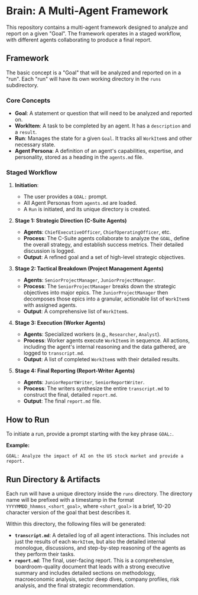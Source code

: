 # Brain: A Multi-Agent Framework

This repository contains a multi-agent framework designed to analyze and report on a given "Goal". The framework operates in a staged workflow, with different agents collaborating to produce a final report.

## Framework

The basic concept is a "Goal" that will be analyzed and reported on in a "run". Each "run" will have its own working directory in the `runs` subdirectory.

### Core Concepts

*   **Goal**: A statement or question that will need to be analyzed and reported on.
*   **WorkItem**: A task to be completed by an agent. It has a `description` and a `result`.
*   **Run**: Manages the state for a given `Goal`. It tracks all `WorkItem`s and other necessary state.
*   **Agent Persona**: A definition of an agent's capabilities, expertise, and personality, stored as a heading in the `agents.md` file.

### Staged Workflow

1.  **Initiation**:
    *   The user provides a `GOAL:` prompt.
    *   All Agent Personas from `agents.md` are loaded.
    *   A `Run` is initiated, and its unique directory is created.

2.  **Stage 1: Strategic Direction (C-Suite Agents)**
    *   **Agents**: `ChiefExecutiveOfficer`, `ChiefOperatingOfficer`, etc.
    *   **Process**: The C-Suite agents collaborate to analyze the `GOAL`, define the overall strategy, and establish success metrics. Their detailed discussion is logged.
    *   **Output**: A refined goal and a set of high-level strategic objectives.

3.  **Stage 2: Tactical Breakdown (Project Management Agents)**
    *   **Agents**: `SeniorProjectManager`, `JuniorProjectManager`.
    *   **Process**: The `SeniorProjectManager` breaks down the strategic objectives into major epics. The `JuniorProjectManager` then decomposes those epics into a granular, actionable list of `WorkItem`s with assigned agents.
    *   **Output**: A comprehensive list of `WorkItem`s.

4.  **Stage 3: Execution (Worker Agents)**
    *   **Agents**: Specialized workers (e.g., `Researcher`, `Analyst`).
    *   **Process**: Worker agents execute `WorkItem`s in sequence. All actions, including the agent's internal reasoning and the data gathered, are logged to `transcript.md`.
    *   **Output**: A list of completed `WorkItem`s with their detailed results.

5.  **Stage 4: Final Reporting (Report-Writer Agents)**
    *   **Agents**: `JuniorReportWriter`, `SeniorReportWriter`.
    *   **Process**: The writers synthesize the entire `transcript.md` to construct the final, detailed `report.md`.
    *   **Output**: The final `report.md` file.

## How to Run

To initiate a run, provide a prompt starting with the key phrase `GOAL:`.

**Example:**

```
GOAL: Analyze the impact of AI on the US stock market and provide a report.
```

## Run Directory & Artifacts

Each run will have a unique directory inside the `runs` directory. The directory name will be prefixed with a timestamp in the format `YYYYMMDD_hhmmss_<short_goal>`, where `<short_goal>` is a brief, 10-20 character version of the goal that best describes it.

Within this directory, the following files will be generated:

*   **`transcript.md`**: A detailed log of all agent interactions. This includes not just the results of each `WorkItem`, but also the detailed internal monologue, discussions, and step-by-step reasoning of the agents as they perform their tasks.
*   **`report.md`**: The final, user-facing report. This is a comprehensive, boardroom-quality document that leads with a strong executive summary and includes detailed sections on methodology, macroeconomic analysis, sector deep dives, company profiles, risk analysis, and the final strategic recommendation.
